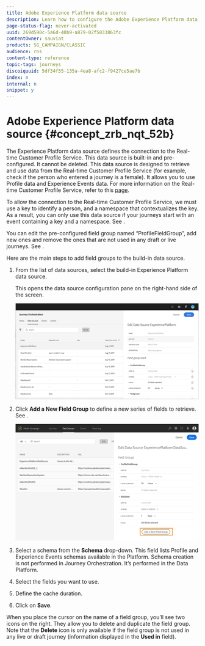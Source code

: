 ```yaml
---
title: Adobe Experience Platform data source 
description: Learn how to configure the Adobe Experience Platform data source 
page-status-flag: never-activated
uuid: 269d590c-5a6d-40b9-a879-02f5033863fc
contentOwner: sauviat
products: SG_CAMPAIGN/CLASSIC
audience: rns
content-type: reference
topic-tags: journeys
discoiquuid: 5df34f55-135a-4ea8-afc2-f9427ce5ae7b
index: n
internal: n
snippet: y
---
```


# Adobe Experience Platform data source {#concept_zrb_nqt_52b}

The Experience Platform data source defines the connection to the Real-time Customer Profile Service. This data source is built-in and pre-configured. It cannot be deleted. This data source is designed to retrieve and use data from the Real-time Customer Profile Service (for example, check if the person who entered a journey is a female). It allows you to use Profile data and Experience Events data. For more information on the Real-time Customer Profile Service, refer to this [page](https://www.adobe.io/apis/cloudplatform/dataservices/profile-identity-segmentation/profile-identity-segmentation-services.html#!api-specification/markdown/narrative/technical_overview/unified_profile_architectural_overview/unified_profile_architectural_overview.md).

To allow the connection to the Real-time Customer Profile Service, we must use a key to identify a person, and a namespace that contextualizes the key. As a result, you can only use this data source if your journeys start with an event containing a key and a namespace. See [](../building-journeys/journey.md).

You can edit the pre-configured field group named “ProfileFieldGroup”, add new ones and remove the ones that are not used in any draft or live journeys. See [](../datasource/dsfield.md).

Here are the main steps to add field groups to the build-in data source.

1. From the list of data sources, select the build-in Experience Platform data source.

    This opens the data source configuration pane on the right-hand side of the screen.

    ![](../assets/journey23.png)

1. Click **Add a New Field Group** to define a new series of fields to retrieve. See [](../datasource/dsfield.md).

    ![](../assets/journey24.png)

1. Select a schema from the **Schema** drop-down. This field lists Profile and Experience Events schemas available in the Platform. Schema creation is not performed in Journey Orchestration. It’s performed in the Data Platform.
1. Select the fields you want to use.
1. Define the cache duration.
1. Click on **Save**.

When you place the cursor on the name of a field group, you’ll see two icons on the right. They allow you to delete and duplicate the field group. Note that the **Delete** icon is only available if the field group is not used in any live or draft journey (information displayed in the **Used in** field).
